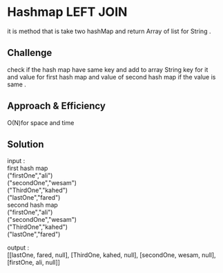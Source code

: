 # Hashmap LEFT JOIN
it is method that is take two hashMap and return Array of list for String .<br />


## Challenge
check if the hash map have same key and add to array String key for it <br />
and value for first hash map and value of second hash map if the value is same . <br />

## Approach & Efficiency
O(N)for space and time

## Solution
input :<br />
first hash map<br />
("firstOne","ali")<br />
("secondOne","wesam")<br />
("ThirdOne","kahed")<br />
("lastOne","fared")<br />
second hash map<br />
("firstOne","ali")<br />
("secondOne","wesam")<br />
("ThirdOne","kahed")<br />
("lastOne","fared")<br />

output :<br />
[[lastOne, fared, null], [ThirdOne, kahed, null], [secondOne, wesam, null], [firstOne, ali, null]]<br />

